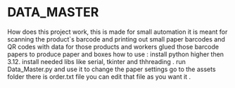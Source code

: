 # DATA_MASTER
How does this project work, this is made for small automation it is meant for scanning the product`s barcode and printing out small paper barcodes and QR codes with data for those products and workers glued those barcode papers to produce paper and boxes
how to use :
install python higher then 3.12.
install needed libs like serial, tkinter and thhreading .
run Data_Master.py and use it 
to change the paper settings go to the assets folder there is order.txt file you can edit that file as you want it .
